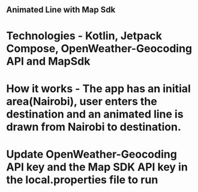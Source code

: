 ## Animated Line with Map Sdk
# Technologies - Kotlin, Jetpack Compose, OpenWeather-Geocoding API and MapSdk
# How it works - The app has an initial area(Nairobi), user enters the destination and an animated line is drawn from Nairobi to destination.
# Update OpenWeather-Geocoding API key and the Map SDK API key in the local.properties file to run
